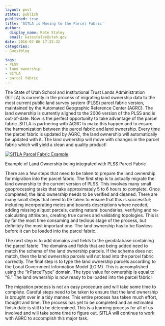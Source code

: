 ```yaml
---
layout: post
status: publish
published: true
title: 'SITLA is Moving to the Parcel Fabric'
author:
  display_name: Kate Staley
  email: katestaley@utah.gov
date: 2016-07-06 17:22:32
categories:
- Guestblog

tags:
- PLSS
- land ownership
- SITLA
- parcel fabric
---
```


The State of Utah School and Institutional Trust Lands Administration (SITLA) is currently in the process of migrating land ownership data to the most current public land survey system (PLSS) parcel fabric version, maintained by the Automated Geographic Reference Center (AGRC). The land ownership is currently aligned to the 2006 version of the PLSS and is out-of-date. Now is the perfect opportunity to take advantage of the parcel fabric. SITLA is partnering with AGRC to make this happen and to ensure the harmonization between the parcel fabric and land ownership. Every time the parcel fabric is updated by AGRC, the land ownership will automatically be updated with it. The land ownership will move with changes in the parcel fabric which will yield a clean and quality product!

<div class="caption">
<a href ="{{ "/downloads/SITLA_ParcelFabric_fullsize.png " | prepend: site.baseurl }}">
<img src="{{ "/images/SITLA_ParcelFabric.png" | prepend: site.baseurl }}" alt="SITLA Parcel Fabric Example" /></a>
<p class="caption-text">Example of Land Ownership being integrated with PLSS Parcel Fabric</p>
</div>

There are a few steps that need to be taken to prepare the land ownership for migration into the parcel fabric. The first step is to actually migrate the land ownership to the current version of PLSS. This involves many small geoprocessing tasks that take approximately 5 to 6 hours to complete. Once completed, the land ownership needs to be verified and cleaned. There are many small steps that need to be taken to ensure that this is successful; including incorporating metes and bounds descriptions where needed, adding missing aliquot parcels, cutting natural boundaries, verifying and re-calculating attributes, creating true curves and validating topologies. This is by far the most time consuming and tedious stage of the process, but definitely the most important one. The land ownership has to be flawless before it can be loaded into the parcel fabric.

The next step is to add domains and fields to the geodatabase containing the parcel fabric. The domains and fields that are being added need to match the schema of the land ownership parcels. If the schema does not match, then the land ownership parcels will not load into the parcel fabric correctly. The final step is to type the land ownership parcels according to the Local Government Information Model  (LGIM). This is accomplished using the “IrParcelType” domain. The type value for ownership is equal to “8.” The land ownership is now ready to be loaded into the parcel fabric!

The migration process is not an easy procedure and will take some time to complete. Careful steps need to be taken to ensure that the land ownership is brought over in a tidy manner. This entire process has taken much effort, thought and time. The process has yet to be completed and an estimated finish date is still to be determined. This is a learning process for all of us involved and will take some time to figure out. SITLA will continue to work with AGRC to accomplish this major task.
